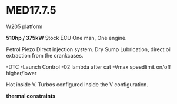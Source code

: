 # MED17.7.5
W205 platform

**510hp / 375kW**
Stock ECU
One man, One engine.


Petrol Piezo Direct injection system.
Dry Sump Lubrication, direct oil extraction from the crankcases.

-DTC 
-Launch Control
-02 lambda after cat
-Vmax speedlimit on/off higher/lower

Hot inside V. Turbos configured inside the V configuration.


**thermal constraints**
